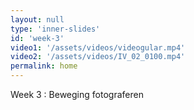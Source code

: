 ```yaml
---
layout: null
type: 'inner-slides'
id: 'week-3'
video1: '/assets/videos/videogular.mp4'
video2: '/assets/videos/IV_02_0100.mp4'
permalink: home
---
```



<div class="text-standard">
    Week 3 : Beweging fotograferen
    <br><br>
</div>